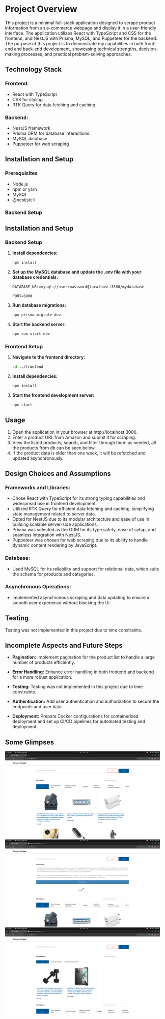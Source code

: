 # Project Overview

This project is a minimal full-stack application designed to scrape product information from an e-commerce webpage and display it in a user-friendly interface. The application utilizes React with TypeScript and CSS for the frontend, and NestJS with Prisma, MySQL, and Puppeteer for the backend. The purpose of this project is to demonstrate my capabilities in both front-end and back-end development, showcasing technical strengths, decision-making processes, and practical problem-solving approaches.


## Technology Stack

### Frontend:

- React with TypeScript
- CSS for styling
- RTK Query for data fetching and caching

### Backend:

- NestJS framework
- Prisma ORM for database interactions
- MySQL database
- Puppeteer for web scraping

## Installation and Setup

### Prerequisites

- Node.js
- npm or yarn
- MySQL
- @nestjs/cli

### Backend Setup

## Installation and Setup

### Backend Setup

1. **Install dependencies:**

    ```bash
    npm install
    ```

2. **Set up the MySQL database and update the .env file with your database credentials:**

    ```env
    DATABASE_URL=mysql://user:password@localhost:3306/mydatabase
    ```

    ```env
    PORT=5000
    ```

3. **Run database migrations:**

    ```bash
    npx prisma migrate dev
    ```

4. **Start the backend server:**

    ```bash
    npm run start:dev
    ```

### Frontend Setup

1. **Navigate to the frontend directory:**

    ```bash
    cd ../frontend
    ```

2. **Install dependencies:**

    ```bash
    npm install
    ```

3. **Start the frontend development server:**

    ```bash
    npm start
    ```

## Usage

1. Open the application in your browser at http://localhost:3000.
2. Enter a product URL from Amazon and submit it for scraping.
3. View the listed products, search, and filter through them as needed, all the products from db can be seen below.
4. If the product data is older than one week, it will be refetched and updated asynchronously.

## Design Choices and Assumptions

### Frameworks and Libraries:

- Chose React with TypeScript for its strong typing capabilities and widespread use in frontend development.
- Utilized RTK Query for efficient data fetching and caching, simplifying state management related to server data.
- Opted for NestJS due to its modular architecture and ease of use in building scalable server-side applications.
- Prisma was selected as the ORM for its type safety, ease of setup, and seamless integration with NestJS.
- Puppeteer was chosen for web scraping due to its ability to handle dynamic content rendering by JavaScript.

### Database:

- Used MySQL for its reliability and support for relational data, which suits the schema for products and categories.

### Asynchronous Operations:

- Implemented asynchronous scraping and data updating to ensure a smooth user experience without blocking the UI.

## Testing

Testing was not implemented in this project due to time constraints.

## Incomplete Aspects and Future Steps

- **Pagination:**
  Implement pagination for the product list to handle a large number of products efficiently.
  
- **Error Handling:**
  Enhance error handling in both frontend and backend for a more robust application.
  
- **Testing:**
    Testing was not implemented in this project due to time constraints. 

- **Authentication:**
  Add user authentication and authorization to secure the endpoints and user data.
  
- **Deployment:**
  Prepare Docker configurations for containerized deployment and set up CI/CD pipelines for automated testing and deployment.


## Some Glimpses
![alt text](<Screenshot from 2024-06-02 21-44-34.png>) ![alt text](<Screenshot from 2024-06-02 21-45-31.png>) ![alt text](<Screenshot from 2024-06-02 21-45-39.png>)